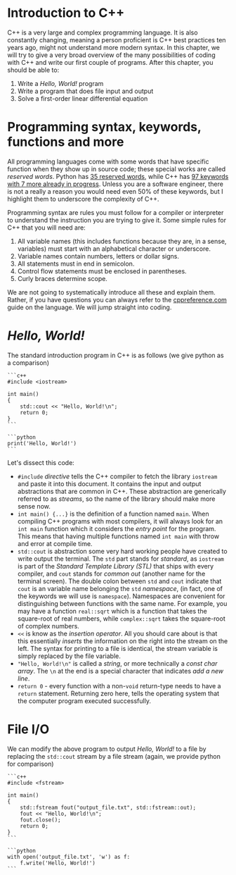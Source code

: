 # Introduction to C++

C++ is a very large and complex programming language.
It is also constantly changing, meaning a person proficient is C++ best practices ten years ago, might not understand more modern syntax.
In this chapter, we will try to give a very broad overview of the many possibilities of coding with C++ and write our first couple of programs.
After this chapter, you should be able to:
1. Write a _Hello, World!_ program
1. Write a program that does file input and output
1. Solve a first-order linear differential equation

# Programming syntax, keywords, functions and more

All programming languages come with some words that have specific function when they show up in source code; these special works are called _reserved words_.
Python has [35 reserved words](https://docs.python.org/3/reference/lexical_analysis.html#keywords), while C++ has [97 keywords with 7 more already in progress](https://en.cppreference.com/w/cpp/keyword).
Unless you are a software engineer, there is not a really a reason you would need even 50% of these keywords, but I highlight them to underscore the complexity of C++.

Programming syntax are rules you must follow for a compiler or interpreter to understand the instruction you are trying to give it.
Some simple rules for C++ that you will need are:
1. All variable names (this includes functions because they are, in a sense, variables) must start with an alphabetical character or underscore.
1. Variable names contain numbers, letters or dollar signs.
1. All statements must in end in semicolon.
1. Control flow statements must be enclosed in parentheses.
1. Curly braces determine scope.

We are not going to systematically introduce all these and explain them. 
Rather, if you have questions you can always refer to the [cppreference.com](https://en.cppreference.com/w/cpp/language) guide on the language.
We will jump straight into coding.

# _Hello, World!_

The standard introduction program in C++ is as follows (we give python as a comparison)  

````{tab} C++
```c++
#include <iostream>

int main()
{
    std::cout << "Hello, World!\n";
    return 0;
}
```
````
````{tab} Python
```python
print('Hello, World!')
```
````

Let's dissect this code:
- `#include` _directive_ tells the C++ compiler to fetch the library `iostream` and paste it into this document.
It contains the input and output abstractions that are common in C++. 
These abstraction are generically referred to as _streams_, so the name of the library should make more sense now.
- `int main() {...}` is the definition of a function named `main`.
When compiling C++ programs with most compilers, it will always look for an `int main` function which it considers the _entry point_ for the program.
This means that having multiple functions named `int main` with throw and error at compile time.
- `std::cout` is abstraction some very hard working people have created to write output the terminal. 
The `std` part stands for _standard_, as `iostream` is part of the _Standard Template Library (STL)_ that ships with every compiler, and `cout` stands for _common out_ (another name for the terminal screen).
The double colon between `std` and `cout` indicate that `cout` is an variable name belonging the `std` _namespace_, (in fact, one of the keywords we will use is `namespace`).
Namespaces are convenient for distinguishing between functions with the same name. 
For example, you may have a function `real::sqrt` which is a function that takes the square-root of real numbers, while `complex::sqrt` takes the square-root of complex numbers.
- `<<` is know as the _insertion operator_.
All you should care about is that this essentially _inserts_ the information on the right into the stream on the left.
The syntax for printing to a file is identical, the stream variable is simply replaced by the file variable.
- `"Hello, World!\n"` is called a _string_, or more technically a _const char array_.
The `\n` at the end is a special character that indicates _add a new line_.
- `return 0` - every function with a non-`void` return-type needs to have a `return` statement.
Returning zero here, tells the operating system that the computer program executed successfully.

# File I/O

We can modify the above program to output _Hello, World!_ to a file by replacing the `std::cout` stream by a file stream (again, we provide python for comparison)  

````{tab} C++
```c++
#include <fstream>

int main()
{
    std::fstream fout("output_file.txt", std::fstream::out);
    fout << "Hello, World!\n";
    fout.close();
    return 0;
}
```
````
````{tab} Python
```python
with open('output_file.txt', 'w') as f:
    f.write('Hello, World!')
```
````
